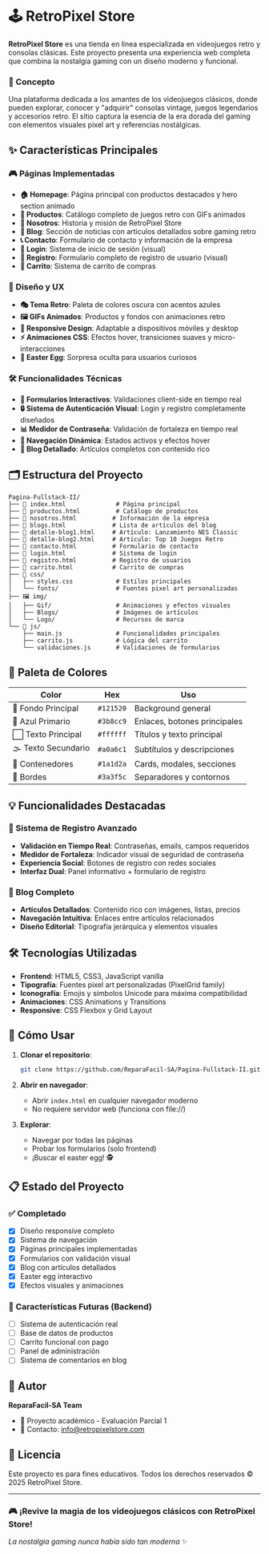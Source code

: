 # 🕹️ RetroPixel Store

**RetroPixel Store** es una tienda en línea especializada en videojuegos retro y consolas clásicas. Este proyecto presenta una experiencia web completa que combina la nostalgia gaming con un diseño moderno y funcional.

### 🎯 Concepto
Una plataforma dedicada a los amantes de los videojuegos clásicos, donde pueden explorar, conocer y "adquirir" consolas vintage, juegos legendarios y accesorios retro. El sitio captura la esencia de la era dorada del gaming con elementos visuales pixel art y referencias nostálgicas.

## ✨ Características Principales

### 🎮 Páginas Implementadas
- **🏠 Homepage**: Página principal con productos destacados y hero section animado
- **🎯 Productos**: Catálogo completo de juegos retro con GIFs animados
- **👥 Nosotros**: Historia y misión de RetroPixel Store
- **📰 Blog**: Sección de noticias con artículos detallados sobre gaming retro
- **📞 Contacto**: Formulario de contacto y información de la empresa
- **🔐 Login**: Sistema de inicio de sesión (visual)
- **📝 Registro**: Formulario completo de registro de usuario (visual)
- **🛒 Carrito**: Sistema de carrito de compras

### 🎨 Diseño y UX
- **🎭 Tema Retro**: Paleta de colores oscura con acentos azules
- **🖼️ GIFs Animados**: Productos y fondos con animaciones retro
- **📱 Responsive Design**: Adaptable a dispositivos móviles y desktop
- **⚡ Animaciones CSS**: Efectos hover, transiciones suaves y micro-interacciones
- **🌟 Easter Egg**: Sorpresa oculta para usuarios curiosos

### 🛠️ Funcionalidades Técnicas
- **📝 Formularios Interactivos**: Validaciones client-side en tiempo real
- **🔒 Sistema de Autenticación Visual**: Login y registro completamente diseñados
- **📊 Medidor de Contraseña**: Validación de fortaleza en tiempo real
- **🎯 Navegación Dinámica**: Estados activos y efectos hover
- **📖 Blog Detallado**: Artículos completos con contenido rico

## 🗂️ Estructura del Proyecto

```
Pagina-Fullstack-II/
├── 📄 index.html              # Página principal
├── 📄 productos.html          # Catálogo de productos
├── 📄 nosotros.html          # Información de la empresa
├── 📄 blogs.html             # Lista de artículos del blog
├── 📄 detalle-blog1.html     # Artículo: Lanzamiento NES Classic
├── 📄 detalle-blog2.html     # Artículo: Top 10 Juegos Retro
├── 📄 contacto.html          # Formulario de contacto
├── 📄 login.html             # Sistema de login
├── 📄 registro.html          # Registro de usuarios
├── 📄 carrito.html           # Carrito de compras
├── 🎨 css/
│   ├── styles.css            # Estilos principales
│   └── fonts/                # Fuentes pixel art personalizadas
├── 🖼️ img/
│   ├── Gif/                  # Animaciones y efectos visuales
│   ├── Blogs/                # Imágenes de artículos
│   └── Logo/                 # Recursos de marca
└── 📜 js/
    ├── main.js               # Funcionalidades principales
    ├── carrito.js            # Lógica del carrito
    └── validaciones.js       # Validaciones de formularios
```

## 🎨 Paleta de Colores

| Color | Hex | Uso |
|-------|-----|-----|
| 🌙 Fondo Principal | `#121520` | Background general |
| 🔷 Azul Primario | `#3b8cc9` | Enlaces, botones principales |
| ⬜ Texto Principal | `#ffffff` | Títulos y texto principal |
| 🌫️ Texto Secundario | `#a0a6c1` | Subtítulos y descripciones |
| 🔳 Contenedores | `#1a1d2a` | Cards, modales, secciones |
| 🔲 Bordes | `#3a3f5c` | Separadores y contornos |

## 💡 Funcionalidades Destacadas

### 📱 Sistema de Registro Avanzado
- **Validación en Tiempo Real**: Contraseñas, emails, campos requeridos
- **Medidor de Fortaleza**: Indicador visual de seguridad de contraseña
- **Experiencia Social**: Botones de registro con redes sociales
- **Interfaz Dual**: Panel informativo + formulario de registro

### 📰 Blog Completo
- **Artículos Detallados**: Contenido rico con imágenes, listas, precios
- **Navegación Intuitiva**: Enlaces entre artículos relacionados
- **Diseño Editorial**: Tipografía jerárquica y elementos visuales

## 🛠️ Tecnologías Utilizadas

- **Frontend**: HTML5, CSS3, JavaScript vanilla
- **Tipografía**: Fuentes pixel art personalizadas (PixelGrid family)
- **Iconografía**: Emojis y símbolos Unicode para máxima compatibilidad
- **Animaciones**: CSS Animations y Transitions
- **Responsive**: CSS Flexbox y Grid Layout

## 🚀 Cómo Usar

1. **Clonar el repositorio**:
   ```bash
   git clone https://github.com/ReparaFacil-SA/Pagina-Fullstack-II.git
   ```

2. **Abrir en navegador**:
   - Abrir `index.html` en cualquier navegador moderno
   - No requiere servidor web (funciona con file://)

3. **Explorar**:
   - Navegar por todas las páginas
   - Probar los formularios (solo frontend)
   - ¡Buscar el easter egg! 🕵️

## 📋 Estado del Proyecto

### ✅ Completado
- [x] Diseño responsive completo
- [x] Sistema de navegación
- [x] Páginas principales implementadas
- [x] Formularios con validación visual
- [x] Blog con artículos detallados
- [x] Easter egg interactivo
- [x] Efectos visuales y animaciones

### 🔄 Características Futuras (Backend)
- [ ] Sistema de autenticación real
- [ ] Base de datos de productos
- [ ] Carrito funcional con pago
- [ ] Panel de administración
- [ ] Sistema de comentarios en blog

## 👥 Autor

**ReparaFacil-SA Team**
- 🎯 Proyecto académico - Evaluación Parcial 1
- 📧 Contacto: info@retropixelstore.com

## 📄 Licencia

Este proyecto es para fines educativos. Todos los derechos reservados © 2025 RetroPixel Store.

---

### 🎮 ¡Revive la magia de los videojuegos clásicos con RetroPixel Store! 

*La nostalgia gaming nunca había sido tan moderna* ✨
